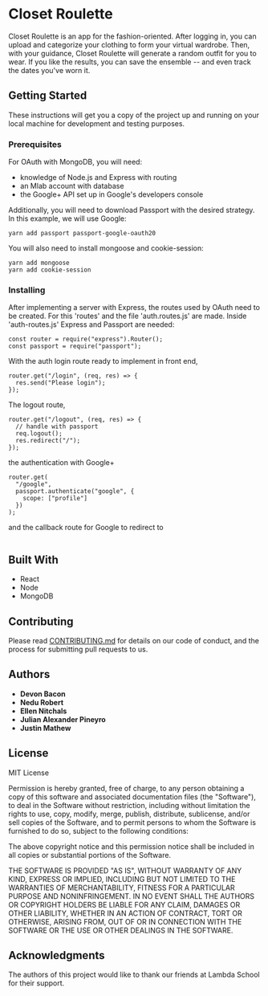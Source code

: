 # Closet Roulette

Closet Roulette is an app for the fashion-oriented. After logging in, you can upload and categorize your clothing to form your virtual wardrobe. Then, with your guidance, Closet Roulette will generate a random outfit for you to wear. If you like the results, you can save the ensemble -- and even track the dates you've worn it.

## Getting Started

These instructions will get you a copy of the project up and running on your local machine for development and testing purposes.

### Prerequisites

For OAuth with MongoDB, you will need:
 - knowledge of Node.js and Express with routing
 - an Mlab account with database
 - the Google+ API set up in Google's developers console

Additionally, you will need to download Passport with the desired strategy. In this example, we will use Google:
```
yarn add passport passport-google-oauth20
```
You will also need to install mongoose and cookie-session:
```
yarn add mongoose
yarn add cookie-session
```

### Installing

After implementing a server with Express, the routes used by OAuth need to be created. For this 'routes' and the file 'auth.routes.js' are made.
Inside 'auth-routes.js' Express and Passport are needed:

```
const router = require("express").Router();
const passport = require("passport");
```

With the auth login route ready to implement in front end,

```
router.get("/login", (req, res) => {
  res.send("Please login");
});
```
The logout route,

```
router.get("/logout", (req, res) => {
  // handle with passport
  req.logout();
  res.redirect("/");
});
```
the authentication with Google+

```
router.get(
  "/google",
  passport.authenticate("google", {
    scope: ["profile"]
  })
);
```
and the callback route for Google to redirect to

```
```

## Built With

* React
* Node
* MongoDB

## Contributing

Please read [CONTRIBUTING.md](https://gist.github.com/PurpleBooth/b24679402957c63ec426) for details on our code of conduct, and the process for submitting pull requests to us.


## Authors

* **Devon Bacon** 
* **Nedu Robert** 
* **Ellen Nitchals** 
* **Julian Alexander Pineyro** 
* **Justin Mathew** 


## License

MIT License

Permission is hereby granted, free of charge, to any person obtaining a copy of this software and associated documentation files (the "Software"), to deal in the Software without restriction, including without limitation the rights to use, copy, modify, merge, publish, distribute, sublicense, and/or sell copies of the Software, and to permit persons to whom the Software is furnished to do so, subject to the following conditions:

The above copyright notice and this permission notice shall be included in all copies or substantial portions of the Software.

THE SOFTWARE IS PROVIDED "AS IS", WITHOUT WARRANTY OF ANY KIND, EXPRESS OR IMPLIED, INCLUDING BUT NOT LIMITED TO THE WARRANTIES OF MERCHANTABILITY, FITNESS FOR A PARTICULAR PURPOSE AND NONINFRINGEMENT. IN NO EVENT SHALL THE AUTHORS OR COPYRIGHT HOLDERS BE LIABLE FOR ANY CLAIM, DAMAGES OR OTHER LIABILITY, WHETHER IN AN ACTION OF CONTRACT, TORT OR OTHERWISE, ARISING FROM, OUT OF OR IN CONNECTION WITH THE SOFTWARE OR THE USE OR OTHER DEALINGS IN THE SOFTWARE.

## Acknowledgments

The authors of this project would like to thank our friends at Lambda School for their support.
